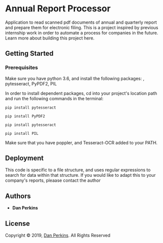 # Annual Report Processor

Application to read scanned pdf documents of annual and quarterly report and prepare them for electronic filing. This is a project inspired by previous internship work in order to automate a process for companies in the future. Learn more about building this project here.

## Getting Started
### Prerequisites

Make sure you have python 3.6, and install the following packages: , pytesseract, PyPDF2, PIL

In order to install dependent packages, cd into your project's location path and run the following commands in the terminal:
```
pip install pytesseract
```
```
pip install PyPDF2
```
```
pip install pytesseract
```
```
pip install PIL
```
Make sure that you have poppler, and Tesseract-OCR added to your PATH.

## Deployment

This code is specific to a file structure, and uses regular expressions to search for data within that structure. If you would like to adapt this to your company's reports, pleaase contact the author

## Authors

* **Dan Perkins**


## License

Copyright © 2019, [Dan Perkins](https://github.com/dgp3sy). All Rights Reserved

